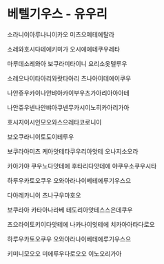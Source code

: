 # 베텔기우스 - 유우리

소라니이아루나니이카오 미츠으메테에탈라

소레와호시다테에키미가 오시에에테쿠우레타

마루데소레와아 보쿠라미타이니 요리소옷텔루우

소레오나이타아리와랏타아리 츠나아이데에이쿠우

나안쥬우카이나안뱌아카이부우츠가아리아아아테

나안쥬우넨나안뱌아쿠넨무카시이노히카아리가아

호시지이시인모오와스으레타코로니이

보오쿠라니이토도이테루우

보쿠라아미츠 케아앗테타쿠우리아앗테 오나지소오라

카아가야 쿠우노다앗테에 후타리다앗테에 야쿠우소쿠우시타

하루우카토오쿠우 오와아라나이베테에루기우스으

다아레카니이 츠나구우마호오

보쿠라아 카타아나라베 테도리아앗테스스은데쿠우

츠으라이토키이다앗테에 나카나이잇테에 치카아아타다로오

하루우카토오쿠우 오와아라나이베테에루기우스으

키미니모오오 미에루우다로오오 이노오리가아 

